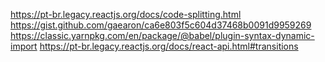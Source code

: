 https://pt-br.legacy.reactjs.org/docs/code-splitting.html
https://gist.github.com/gaearon/ca6e803f5c604d37468b0091d9959269
https://classic.yarnpkg.com/en/package/@babel/plugin-syntax-dynamic-import
https://pt-br.legacy.reactjs.org/docs/react-api.html#transitions
